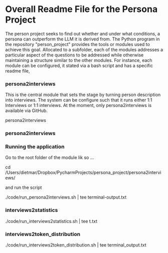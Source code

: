 # Overall Readme File for the Persona Project
The person project seeks to find out whether and under what conditions, a persona can outperform the LLM it is derived from. 
The Python program in the repository "person_project" provides the tools or modules used to achieve this goal. Allocated to a subfolder, 
each of the modules addresses a particular aspect of the questions to be addressed while otherwise maintaining a structure similar to the other modules. 
For instance, each module can be configured, it stated via a bash script and has a specific readme file,  

### persona2interviews
This is the central module that sets the stage by turning person description into interviews. The system can be 
configure such that it runs either 1:1 Interviews or 1:1 interviews. At the moment, only persona2interviews is available via GitHub. 

persona2interviews
### persona2interviews

### Running the application
Go to the root folder of the module lik so ...

cd /Users/dietmar/Dropbox/PycharmProjects/persona_project/persona2interviews/

and run the script

./code/run_persona2interviews.sh | tee terminal-output.txt

### interviews2statistics


./code/run_interviews2statistics.sh | tee t.txt

### interviews2token_distribution
./code/run_interviews2token_distribution.sh | tee terminal_output.txt
